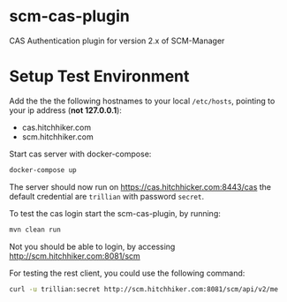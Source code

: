 # scm-cas-plugin

CAS Authentication plugin for version 2.x of SCM-Manager

# Setup Test Environment

Add the the the following hostnames to your local `/etc/hosts`, pointing to your ip address (**not 127.0.0.1**):

* cas.hitchhiker.com
* scm.hitchhiker.com

Start cas server with docker-compose:

```bash
docker-compose up
```

The server should now run on https://cas.hitchhicker.com:8443/cas the default credential are `trillian` with password `secret`.

To test the cas login start the scm-cas-plugin, by running:

```bash
mvn clean run
```

Not you should be able to login, by accessing http://scm.hitchhiker.com:8081/scm

For testing the rest client, you could use the following command:

```bash
curl -u trillian:secret http://scm.hitchhiker.com:8081/scm/api/v2/me
```

